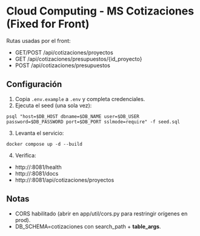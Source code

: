 
# Cloud Computing - MS Cotizaciones (Fixed for Front)

Rutas usadas por el front:
- GET/POST /api/cotizaciones/proyectos
- GET /api/cotizaciones/presupuestos/{id_proyecto}
- POST /api/cotizaciones/presupuestos

## Configuración
1. Copia `.env.example` a `.env` y completa credenciales.
2. Ejecuta el seed (una sola vez):
```
psql "host=$DB_HOST dbname=$DB_NAME user=$DB_USER password=$DB_PASSWORD port=$DB_PORT sslmode=require" -f seed.sql
```
3. Levanta el servicio:
```
docker compose up -d --build
```
4. Verifica:
- http://<IP>:8081/health
- http://<IP>:8081/docs
- http://<IP>:8081/api/cotizaciones/proyectos

## Notas
- CORS habilitado (abrir en app/util/cors.py para restringir orígenes en prod).
- DB_SCHEMA=cotizaciones con search_path + __table_args__.
